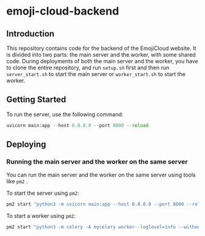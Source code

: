 
# emoji-cloud-backend

## Introduction

This repository contains code for the backend of the EmojiCloud website. It is divided into two parts: the main server and the worker, with some shared code. During deployments of both the main server and the worker, you have to clone the entire repository, and run `setup.sh` first and then run `server_start.sh` to start the main server or `worker_start.sh` to start the worker.

## Getting Started

To run the server, use the following command:

```python
uvicorn main:app --host 0.0.0.0 --port 8000 --reload
```

## Deploying

### Running the main server and the worker on the same server

You can run the main server and the worker on the same server using tools like `pm2` .

To start the server using `pm2`:

```bash
pm2 start "python3 -m uvicorn main:app --host 0.0.0.0 --port 8000 --reload"
```

To start a worker using `pm2`:

```bash
pm2 start "python3 -m celery -A mycelery worker--loglevel=info --without-heartbeat --without-gossip --without-mingle --concurrency 4" --name celery
```
